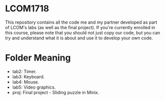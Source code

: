 # LCOM1718

This repository contains all the code me and my partner developed as part of LCOM's labs (as well as the final project).
If you're currently enrolled in this course, please note that you should not just copy our code, but you can
try and understand what it is about and use it to develop your own code.

# Folder Meaning

- lab2: Timer.
- lab3: Keyboard.
- lab4: Mouse.
- lab5: Video graphics.
- proj: Final project - Sliding puzzle in Minix.
